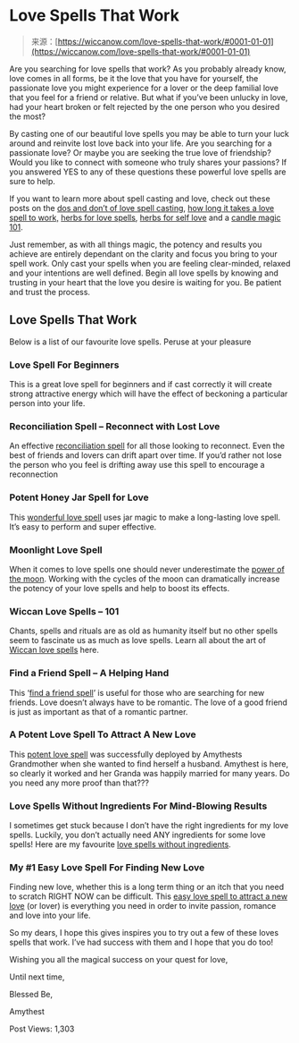 <!--yml
category: 未分类
date: 2024-06-12 20:04:39
-->

# Love Spells That Work

> 来源：[https://wiccanow.com/love-spells-that-work/#0001-01-01](https://wiccanow.com/love-spells-that-work/#0001-01-01)

Are you searching for love spells that work? As you probably already know, love comes in all forms, be it the love that you have for yourself, the passionate love you might experience for a lover or the deep familial love that you feel for a friend or relative. But what if you’ve been unlucky in love, had your heart broken or felt rejected by the one person who you desired the most?

By casting one of our beautiful love spells you may be able to turn your luck around and reinvite lost love back into your life. Are you searching for a passionate love? Or maybe you are seeking the true love of friendship? Would you like to connect with someone who truly shares your passions? If you answered YES to any of these questions these powerful love spells are sure to help.

If you want to learn more about spell casting and love, check out these posts on the [dos and don’t of love spell casting](https://wiccanow.com/love-spell-casting-the-dos-and-donts/), [how long it takes a love spell to work,](https://wiccanow.com/how-long-does-it-take-a-love-spell-to-work/) [herbs for love spells](https://wiccanow.com/8-key-herbs-for-love-spells-and-their-magical-uses/), [herbs for self love](https://wiccanow.com/our-top-8-herbs-for-self-love/) and a [candle magic 101](https://wiccanow.com/candle-magic-9-questions-you-always-wanted-answered/).

Just remember, as with all things magic, the potency and results you achieve are entirely dependant on the clarity and focus you bring to your spell work. Only cast your spells when you are feeling clear-minded, relaxed and your intentions are well defined. Begin all love spells by knowing and trusting in your heart that the love you desire is waiting for you. Be patient and trust the process.

## Love Spells That Work

Below is a list of our favourite love spells. Peruse at your pleasure

### Love Spell For Beginners

This is a great love spell for beginners and if cast correctly it will create strong attractive energy which will have the effect of beckoning a particular person into your life.

### Reconciliation Spell – Reconnect with Lost Love

An effective [reconciliation spell](https://wiccanow.com/reconciliation-spell/) for all those looking to reconnect. Even the best of friends and lovers can drift apart over time. If you’d rather not lose the person who you feel is drifting away use this spell to encourage a reconnection

### Potent Honey Jar Spell for Love

This [wonderful love spell](https://wiccanow.com/a-potent-honey-jar-spell-for-love/) uses jar magic to make a long-lasting love spell. It’s easy to perform and super effective.

### Moonlight Love Spell

When it comes to love spells one should never underestimate the [power of the moon](https://wiccanow.com/beginners-love-spell-moonlit-love/). Working with the cycles of the moon can dramatically increase the potency of your love spells and help to boost its effects.

### Wiccan Love Spells – 101

Chants, spells and rituals are as old as humanity itself but no other spells seem to fascinate us as much as love spells. Learn all about the art of [Wiccan love spells](https://wiccanow.com/wiccan-love-spells-101/) here.

### Find a Friend Spell – A Helping Hand

This ‘[find a friend spell](https://wiccanow.com/find-a-friend-spell/)’ is useful for those who are searching for new friends. Love doesn’t always have to be romantic. The love of a good friend is just as important as that of a romantic partner.

### A Potent Love Spell To Attract A New Love

This [potent love spell](https://wiccanow.com/a-potent-love-spell-to-attract-a-new-love/) was successfully deployed by Amythests Grandmother when she wanted to find herself a husband. Amythest is here, so clearly it worked and her Granda was happily married for many years. Do you need any more proof than that???

### Love Spells Without Ingredients For Mind-Blowing Results

I sometimes get stuck because I don’t have the right ingredients for my love spells. Luckily, you don’t actually need ANY ingredients for some love spells! Here are my favourite [love spells without ingredients](https://wiccanow.com/love-spells-without-ingredients/).

### My #1 Easy Love Spell For Finding New Love

Finding new love, whether this is a long term thing or an itch that you need to scratch RIGHT NOW can be difficult. This [easy love spell to attract a new love](https://wiccanow.com/easy-love-spell/) (or lover) is everything you need in order to invite passion, romance and love into your life.

So my dears, I hope this gives inspires you to try out a few of these loves spells that work. I’ve had success with them and I hope that you do too!

Wishing you all the magical success on your quest for love,

Until next time,

Blessed Be,

Amythest

Post Views: 1,303